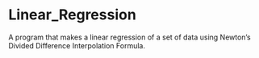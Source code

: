 # Linear_Regression
A program that makes a linear regression of a set of data using Newton’s Divided Difference Interpolation Formula.
